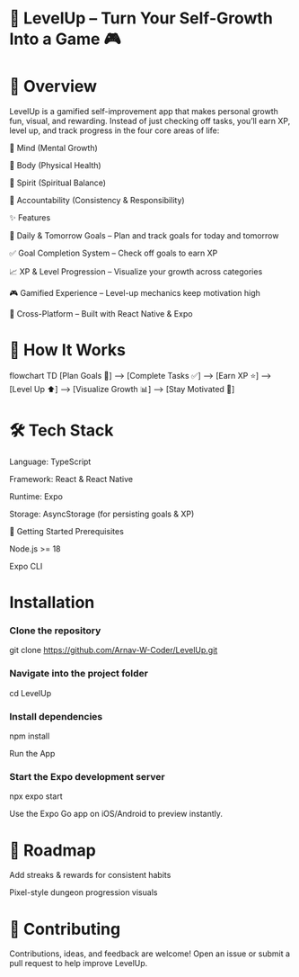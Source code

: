 # 🌟 **LevelUp** – Turn Your Self-Growth Into a Game 🎮

# 📖 Overview

LevelUp is a gamified self-improvement app that makes personal growth fun, visual, and rewarding.
Instead of just checking off tasks, you’ll earn XP, level up, and track progress in the four core areas of life:

🧠 Mind (Mental Growth)

💪 Body (Physical Health)

🌱 Spirit (Spiritual Balance)

🤝 Accountability (Consistency & Responsibility)

✨ Features

🎯 Daily & Tomorrow Goals – Plan and track goals for today and tomorrow

✅ Goal Completion System – Check off goals to earn XP

📈 XP & Level Progression – Visualize your growth across categories

🎮 Gamified Experience – Level-up mechanics keep motivation high

📱 Cross-Platform – Built with React Native & Expo

# 🔄 How It Works
flowchart TD
    [Plan Goals 📝] --> [Complete Tasks ✅]
     --> [Earn XP ⭐]
     --> [Level Up ⬆️]
     --> [Visualize Growth 📊]
     --> [Stay Motivated 🚀]

# 🛠️ Tech Stack

Language: TypeScript

Framework: React & React Native

Runtime: Expo

Storage: AsyncStorage (for persisting goals & XP)

🚀 Getting Started
Prerequisites

Node.js >= 18

Expo CLI

# Installation
### Clone the repository
git clone https://github.com/Arnav-W-Coder/LevelUp.git

### Navigate into the project folder
cd LevelUp

### Install dependencies
npm install

Run the App
### Start the Expo development server
npx expo start


Use the Expo Go app on iOS/Android to preview instantly.

# 📌 Roadmap

 Add streaks & rewards for consistent habits

 Pixel-style dungeon progression visuals


# 🤝 Contributing

Contributions, ideas, and feedback are welcome!
Open an issue or submit a pull request to help improve LevelUp.
